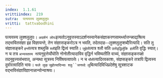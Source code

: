 ```yaml
---
index:  1.1.61
vrittiindex:  219
sutra:  पत्ययस्य लुक्श्लुलुपः
vritti:  tattvabodhini 
---
```


पत्ययस्य लुक्श्लुलुपः। `अदर्शनं लोपः`इत्यतोऽनुवृत्तस्याऽदर्शनस्यानेकसंज्ञाकरणसामर्थ्यात्तन्त्त्राद्यश्रित्य तद्भावितसंज्ञा इह विज्ञायन्ते, तेन संज्ञासङ्करोऽत्र न भवति, तदेतदाह--लुक्श्लुलुप्शब्दैरित्यादि। सति तु संज्ञासङ्करे `हन्ती`त्यत्र शब्लुकि `श्लौ`इति द्वित्वं स्याति। `जुहेती`त्यत्र श्लौ सति `उतोवृद्धिर्लुकि हली`ति वृद्धिः स्यात्। न च तत्र `अभ्यस्तस्य ने`त्यनुवृत्तेर्योयोति नोनोतीत्यादाविव वृद्धिर्न भविष्यतीति वाच्यं, संज्ञासङ्करपक्षे तदनुवृत्त्यसंभवात्, अन्यथा सूत्रस्य निर्विषयत्वापत्तेः। न च `यौती`त्यादिरवकाशः, संज्ञसङ्करे तत्रापि द्वित्वस्य दुर्वारत्वादिति भावः। `फले लुक्` `जुहोत्यादिभ्याः श्लुः``जनपदे लु`बित्यादिविधिप्रदेशेषु सूत्रशाटक वद्भाविसंज्ञाविज्ञानान्नान्योन्याश्रयः।


